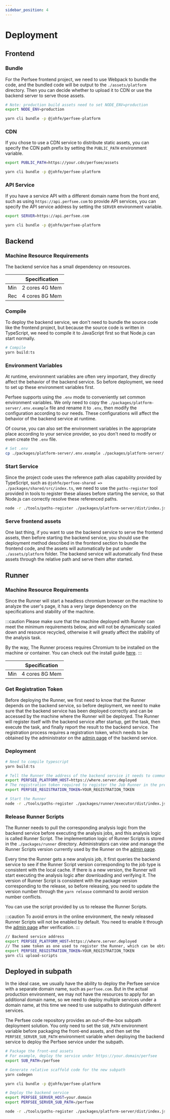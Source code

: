 ```yaml
---
sidebar_position: 4
---
```


# Deployment

## Frontend

### Bundle

For the Perfsee frontend project, we need to use Webpack to bundle the code, and the bundled code will be output to the `./assets/platform` directory. Then you can decide whether to upload it to CDN or use the backend server to serve those assets.

```bash
# Note: production build assets need to set NODE_ENV=production
export NODE_ENV=production

yarn cli bundle -p @johfe/perfsee-platform
```

### CDN

If you chose to use a CDN service to distribute static assets, you can specify the CDN path prefix by setting the `PUBLIC_PATH` environment variable.

```bash
export PUBLIC_PATH=https://your.cdn/perfsee/assets

yarn cli bundle -p @johfe/perfsee-platform
```

### API Service

If you have a service API with a different domain name from the front end, such as using `https://api.perfsee.com` to provide API services, you can specify the API service address by setting the `SERVER` environment variable.

```bash
export SERVER=https://api.perfsee.com

yarn cli bundle -p @johfe/perfsee-platform
```

## Backend

### Machine Resource Requirements

The backend service has a small dependency on resources.

|     | Specification  |
| --- | -------------- |
| Min | 2 cores 4G Mem |
| Rec | 4 cores 8G Mem |

### Compile

To deploy the backend service, we don't need to bundle the source code like the frontend project, but because the source code is written in TypeScript, we need to compile it to JavaScript first so that Node.js can start normally.

```bash
# Compile
yarn build:ts
```

### Environment Variables

At runtime, environment variables are often very important, they directly affect the behavior of the backend service. So before deployment, we need to set up these environment variables first.

Perfsee supports using the `.env` mode to conveniently set common environment variables. We only need to copy the `./packages/platform-server/.env.example` file and rename it to `.env`, then modify the configuration according to our needs. These configurations will affect the behavior of the backend service at runtime.

Of course, you can also set the environment variables in the appropriate place according to your service provider, so you don't need to modify or even create the `.env` file.

```bash
# Set .env
cp ./packages/platform-server/.env.example ./packages/platform-server/.env
```

### Start Service

Since the project code uses the reference path alias capability provided by TypeScript, such as `@johfe/perfsee-shared => ./packages/shared/src/index.ts`, we need to use the `paths-register` tool provided in tools to register these aliases before starting the service, so that Node.js can correctly resolve these referenced paths.

```bash
node -r ./tools/paths-register ./packages/platform-server/dist/index.js
```

### Serve frontend assets

One last thing, if you want to use the backend service to serve the frontend assets, then before starting the backend service, you should use the deployment method described in the frontend section to bundle the frontend code, and the assets will automatically be put under `./assets/platform` folder. The backend service will automatically find these assets through the relative path and serve them after started.

## Runner

### Machine Resource Requirements

Since the Runner will start a headless chromium browser on the machine to analyze the user's page, it has a very large dependency on the specifications and stability of the machine.

:::caution
Please make sure that the machine deployed with Runner can meet the minimum requirements below, and will not be dynamically scaled down and resource recycled, otherwise it will greatly affect the stability of the analysis task.

By the way, The Runner process requires Chromium to be installed on the machine or container. You can check out the install guide [here](https://www.chromium.org/getting-involved/download-chromium).
:::

|     | Specification  |
| --- | -------------- |
| Min | 4 cores 8G Mem |

### Get Registration Token

Before deploying the Runner, we first need to know that the Runner depends on the backend service, so before deployment, we need to make sure that the backend service has been deployed correctly and can be accessed by the machine where the Runner will be deployed. The Runner will register itself with the backend service after startup, get the task, then execute the task, and finally report the result to the backend service. The registration process requires a registration token, which needs to be obtained by the administrator on the [admin page](https://where.server.deployed/admin/runners) of the backend service.

### Deployment

```bash
# Need to compile typescript
yarn build:ts

# Tell the Runner the address of the backend service it needs to communicate with
export PERFSEE_PLATFORM_HOST=https://where.server.deployed
# The registration token required to register the Job Runner in the previous section
export PERFSEE_REGISTRATION_TOKEN=YOUR_REGISTRATION_TOKEN

# Start the Runner
node -r ./tools/paths-register ./packages/runner/executor/dist/index.js
```

### Release Runner Scripts

The Runner needs to pull the corresponding analysis logic from the backend service before executing the analysis jobs, and this analysis logic is called Runner Script. The implementation logic of Runner Scripts is stored in the `./packages/runner` directory.
Administrators can view and manage the Runner Scripts version currently used by the Runner on the [admin page](https://where.server.deployed/admin/runner-scripts).

Every time the Runner gets a new analysis job, it first queries the backend service to see if the Runner Script version corresponding to the job type is consistent with the local cache. If there is a new version, the Runner will start executing the analysis logic after downloading and verifying it. The version of Runner Script is consistent with the package version corresponding to the release, so before releasing, you need to update the version number through the `yarn release` command to avoid version number conflicts.

You can use the script provided by us to release the Runner Scripts.

:::caution
To avoid errors in the online environment, the newly released Runner Scripts will not be enabled by default. You need to enable it through the [admin page](https://where.server.deployed/admin/runner-scripts) after verification.
:::

```bash
// Backend service address
export PERFSEE_PLATFORM_HOST=https://where.server.deployed
// The same token as one used to register the Runner, which can be obtained from the admin page
export PERFSEE_REGISTRATION_TOKEN=YOUR_REGISTRATION_TOKEN
yarn cli upload-scripts
```

## Deployed in subpath

In the ideal case, we usually have the ability to deploy the Perfsee service with a separate domain name, such as `perfsee.com`. But in the actual production environment, we may not have the resources to apply for an additional domain name, so we need to deploy multiple services under a domain name, at this time we need to use subpaths to distinguish different services.

The Perfsee code repository provides an out-of-the-box subpath deployment solution. You only need to set the `SUB_PATH` environment variable before packaging the front-end assets, and then set the `PERFSEE_SERVER_SUB_PATH` environment variable when deploying the backend service to deploy the Perfsee service under the subpath.

```bash
# Package the front-end assets
# For example, deploy the service under https://your.domain/perfsee
export SUB_PATH=/perfsee

# Generate relative scaffold code for the new subpath
yarn codegen

yarn cli bundle -p @johfe/perfsee-platform
```

```bash
# Deploy the backend service
export PERFSEE_SERVER_HOST=your.domain
export PERFSEE_SERVER_SUB_PATH=/perfsee

node -r ./tools/paths-register ./packages/platform-server/dist/index.js
```

